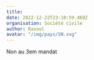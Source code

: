 ```yaml
---
title: 
date: 2022-12-22T23:10:59.469Z
organisation: Société civile 
author: Rasoul
avatar: "/img/pays/SN.svg"
---
```


Non au 3em mandat 